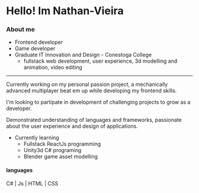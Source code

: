 # Hello! Im Nathan-Vieira
### About me

- Frontend developer
- Game developer
- Graduate IT Innovation and Design - Conestoga College
   - fullstack web development, user experience, 3d modelling and animation, video editing
***

Currently working on my personal passion project, a mechanically advanced multiplayer beat em up while developing my frontend skills.

I'm looking to partipate in development of challenging projects to grow as a developer.

Demonstrated understanding of languages and frameworks, passionate about the user experience and design of applications.

- Currently learning
  - Fullstack ReactJs programming
  - Unity3d C# programing
  - Blender game asset modelling
 
#### languages
C# | Js | HTML | CSS
